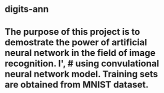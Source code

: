 # digits-ann
# The purpose of this project is to demostrate the power of artificial neural network in the field of image recognition. I',   # using convulational neural network model. Training sets are obtained from MNIST dataset.
